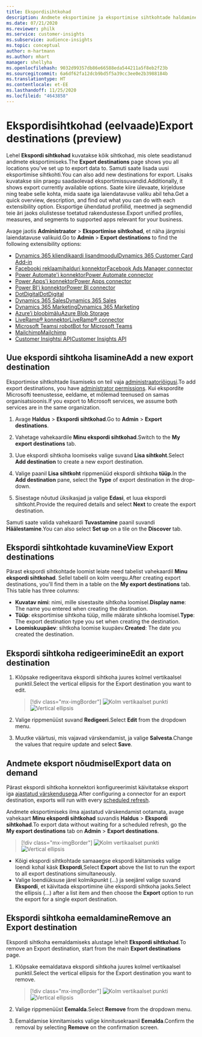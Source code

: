 ```yaml
---
title: Ekspordisihtkohad
description: Andmete eksportimine ja eksportimise sihtkohtade haldamine.
ms.date: 07/21/2020
ms.reviewer: philk
ms.service: customer-insights
ms.subservice: audience-insights
ms.topic: conceptual
author: m-hartmann
ms.author: mhart
manager: shellyha
ms.openlocfilehash: 9032d99357db86e66588eda544211a5f8eb2f23b
ms.sourcegitcommit: 6a6df62fa12dcb9bd5f5a39cc3ee0e2b3988184b
ms.translationtype: HT
ms.contentlocale: et-EE
ms.lasthandoff: 11/25/2020
ms.locfileid: "4643858"
---
```

# <a name="export-destinations-preview"></a><span data-ttu-id="6f4d6-103">Ekspordisihtkohad (eelvaade)</span><span class="sxs-lookup"><span data-stu-id="6f4d6-103">Export destinations (preview)</span></span>

<span data-ttu-id="6f4d6-104">Lehel **Ekspordi sihtkohad** kuvatakse kõik sihtkohad, mis olete seadistanud andmete eksportimiseks.</span><span class="sxs-lookup"><span data-stu-id="6f4d6-104">The **Export destinations** page shows you all locations you've set up to export data to.</span></span> <span data-ttu-id="6f4d6-105">Samuti saate lisada uusi eksportimise sihtkohti.</span><span class="sxs-lookup"><span data-stu-id="6f4d6-105">You can also add new destinations for export.</span></span> <span data-ttu-id="6f4d6-106">Lisaks kuvatakse siin praegu saadaolevad eksportimissuvandid.</span><span class="sxs-lookup"><span data-stu-id="6f4d6-106">Additionally, it shows export currently available options.</span></span> <span data-ttu-id="6f4d6-107">Saate kiire ülevaate, kirjelduse ning teabe selle kohta, mida saate iga laiendatavuse valiku abil teha.</span><span class="sxs-lookup"><span data-stu-id="6f4d6-107">Get a quick overview, description, and find out what you can do with each extensibility option.</span></span> <span data-ttu-id="6f4d6-108">Eksportige ühendatud profiilid, meetmed ja segmendid teie äri jaoks olulistesse toetatud rakendustesse.</span><span class="sxs-lookup"><span data-stu-id="6f4d6-108">Export unified profiles, measures, and segments to supported apps relevant for your business.</span></span>

<span data-ttu-id="6f4d6-109">Avage jaotis **Administraator** > **Eksportimise sihtkohad**, et näha järgmisi laiendatavuse valikuid.</span><span class="sxs-lookup"><span data-stu-id="6f4d6-109">Go to **Admin** > **Export destinations** to find the following extensibility options:</span></span>

- [<span data-ttu-id="6f4d6-110">Dynamics 365 kliendikaardi lisandmoodul</span><span class="sxs-lookup"><span data-stu-id="6f4d6-110">Dynamics 365 Customer Card Add-in</span></span>](customer-card-add-in.md)
- [<span data-ttu-id="6f4d6-111">Facebooki reklaamihalduri konnektor</span><span class="sxs-lookup"><span data-stu-id="6f4d6-111">Facebook Ads Manager connector</span></span>](export-facebook.md)
- [<span data-ttu-id="6f4d6-112">Power Automate'i konnektor</span><span class="sxs-lookup"><span data-stu-id="6f4d6-112">Power Automate connector</span></span>](export-power-automate.md)
- [<span data-ttu-id="6f4d6-113">Power Apps'i konnektor</span><span class="sxs-lookup"><span data-stu-id="6f4d6-113">Power Apps connector</span></span>](export-power-apps.md)
- [<span data-ttu-id="6f4d6-114">Power BI'i konnektor</span><span class="sxs-lookup"><span data-stu-id="6f4d6-114">Power BI connector</span></span>](export-power-bi.md)
- [<span data-ttu-id="6f4d6-115">DotDigital</span><span class="sxs-lookup"><span data-stu-id="6f4d6-115">DotDigital</span></span>](export-dotdigital.md)
- [<span data-ttu-id="6f4d6-116">Dynamics 365 Sales</span><span class="sxs-lookup"><span data-stu-id="6f4d6-116">Dynamics 365 Sales</span></span>](export-dynamics365-sales.md)
- [<span data-ttu-id="6f4d6-117">Dynamics 365 Marketing</span><span class="sxs-lookup"><span data-stu-id="6f4d6-117">Dynamics 365 Marketing</span></span>](export-dynamics365-marketing.md)
- [<span data-ttu-id="6f4d6-118">Azure’i bloobimälu</span><span class="sxs-lookup"><span data-stu-id="6f4d6-118">Azure Blob Storage</span></span>](export-azure-blob-storage.md)
- [<span data-ttu-id="6f4d6-119">LiveRamp&reg; konnektor</span><span class="sxs-lookup"><span data-stu-id="6f4d6-119">LiveRamp&reg; connector</span></span>](export-liveramp.md)
- [<span data-ttu-id="6f4d6-120">Microsoft Teamsi robot</span><span class="sxs-lookup"><span data-stu-id="6f4d6-120">Bot for Microsoft Teams</span></span>](export-teams-bot.md)
- [<span data-ttu-id="6f4d6-121">Mailchimp</span><span class="sxs-lookup"><span data-stu-id="6f4d6-121">Mailchimp</span></span>](export-mailchimp.md)
- [<span data-ttu-id="6f4d6-122">Customer Insightsi API</span><span class="sxs-lookup"><span data-stu-id="6f4d6-122">Customer Insights API</span></span>](apis.md)

## <a name="add-a-new-export-destination"></a><span data-ttu-id="6f4d6-123">Uue ekspordi sihtkoha lisamine</span><span class="sxs-lookup"><span data-stu-id="6f4d6-123">Add a new export destination</span></span>

<span data-ttu-id="6f4d6-124">Eksportimise sihtkohtade lisamiseks on teil vaja [administraatoriõigusi](permissions.md).</span><span class="sxs-lookup"><span data-stu-id="6f4d6-124">To add export destinations, you have [administrator permissions](permissions.md).</span></span> <span data-ttu-id="6f4d6-125">Kui ekspordite Microsofti teenustesse, eeldame, et mõlemad teenused on samas organisatsioonis.</span><span class="sxs-lookup"><span data-stu-id="6f4d6-125">If you export to Microsoft services, we assume both services are in the same organization.</span></span>

1. <span data-ttu-id="6f4d6-126">Avage **Haldus** > **Ekspordi sihtkohad**.</span><span class="sxs-lookup"><span data-stu-id="6f4d6-126">Go to **Admin** > **Export destinations**.</span></span>

1. <span data-ttu-id="6f4d6-127">Vahetage vahekaardile **Minu ekspordi sihtkohad**.</span><span class="sxs-lookup"><span data-stu-id="6f4d6-127">Switch to the **My export destinations** tab.</span></span>

1. <span data-ttu-id="6f4d6-128">Uue ekspordi sihtkoha loomiseks valige suvand **Lisa sihtkoht**.</span><span class="sxs-lookup"><span data-stu-id="6f4d6-128">Select **Add destination** to create a new export destination.</span></span>

1. <span data-ttu-id="6f4d6-129">Valige paanil **Lisa sihtkoht** rippmenüüd ekspordi sihtkoha **tüüp**.</span><span class="sxs-lookup"><span data-stu-id="6f4d6-129">In the **Add destination** pane, select the **Type** of export destination in the drop-down.</span></span>

1. <span data-ttu-id="6f4d6-130">Sisestage nõutud üksikasjad ja valige **Edasi**, et luua ekspordi sihtkoht.</span><span class="sxs-lookup"><span data-stu-id="6f4d6-130">Provide the required details and select **Next** to create the export destination.</span></span>

<span data-ttu-id="6f4d6-131">Samuti saate valida vahekaardi **Tuvastamine** paanil suvandi **Häälestamine**.</span><span class="sxs-lookup"><span data-stu-id="6f4d6-131">You can also select **Set up** on a tile on the **Discover** tab.</span></span>

## <a name="view-export-destinations"></a><span data-ttu-id="6f4d6-132">Ekspordi sihtkohtade kuvamine</span><span class="sxs-lookup"><span data-stu-id="6f4d6-132">View Export destinations</span></span>

<span data-ttu-id="6f4d6-133">Pärast ekspordi sihtkohtade loomist leiate need tabelist vahekaardil **Minu ekspordi sihtkohad**. Sellel tabelil on kolm veergu.</span><span class="sxs-lookup"><span data-stu-id="6f4d6-133">After creating export destinations, you'll find them in a table on the **My export destinations** tab. This table has three columns:</span></span>

- <span data-ttu-id="6f4d6-134">**Kuvatav nimi**: nimi, mille sisestasite sihtkoha loomisel.</span><span class="sxs-lookup"><span data-stu-id="6f4d6-134">**Display name**: The name you entered when creating the destination.</span></span>
- <span data-ttu-id="6f4d6-135">**Tüüp**: eksportimise sihtkoha tüüp, mille määrate sihtkoha loomisel.</span><span class="sxs-lookup"><span data-stu-id="6f4d6-135">**Type**: The export destination type you set when creating the destination.</span></span>
- <span data-ttu-id="6f4d6-136">**Loomiskuupäev**: sihtkoha loomise kuupäev.</span><span class="sxs-lookup"><span data-stu-id="6f4d6-136">**Created**: The date you created the destination.</span></span>

## <a name="edit-an-export-destination"></a><span data-ttu-id="6f4d6-137">Ekspordi sihtkoha redigeerimine</span><span class="sxs-lookup"><span data-stu-id="6f4d6-137">Edit an export destination</span></span>

1. <span data-ttu-id="6f4d6-138">Klõpsake redigeeritava ekspordi sihtkoha juures kolmel vertikaalsel punktil.</span><span class="sxs-lookup"><span data-stu-id="6f4d6-138">Select the vertical ellipsis for the Export destination you want to edit.</span></span>

   > [!div class="mx-imgBorder"]
   > <span data-ttu-id="6f4d6-139">![Kolm vertikaalset punkti](media/export-destinations-page-ellipsis.png "Kolm vertikaalset punkti")</span><span class="sxs-lookup"><span data-stu-id="6f4d6-139">![Vertical ellipsis](media/export-destinations-page-ellipsis.png "Vertical ellipsis")</span></span>

1. <span data-ttu-id="6f4d6-140">Valige rippmenüüst suvand **Redigeeri**.</span><span class="sxs-lookup"><span data-stu-id="6f4d6-140">Select **Edit** from the dropdown menu.</span></span>

1. <span data-ttu-id="6f4d6-141">Muutke väärtusi, mis vajavad värskendamist, ja valige **Salvesta**.</span><span class="sxs-lookup"><span data-stu-id="6f4d6-141">Change the values that require update and select **Save**.</span></span>

## <a name="export-data-on-demand"></a><span data-ttu-id="6f4d6-142">Andmete eksport nõudmisel</span><span class="sxs-lookup"><span data-stu-id="6f4d6-142">Export data on demand</span></span>

<span data-ttu-id="6f4d6-143">Pärast ekspordi sihtkoha konnektori konfigureerimist käivitatakse eksport iga [ajastatud värskendusega](system.md#schedule-tab).</span><span class="sxs-lookup"><span data-stu-id="6f4d6-143">After configuring a connector for an export destination, exports will run with every [scheduled refresh](system.md#schedule-tab).</span></span>

<span data-ttu-id="6f4d6-144">Andmete eksportimiseks ilma ajastatud värskendamist ootamata, avage vahekaart **Minu ekspordi sihtkohad** suvandis **Haldus** > **Ekspordi sihtkohad**.</span><span class="sxs-lookup"><span data-stu-id="6f4d6-144">To export data without waiting for a scheduled refresh, go the **My export destinations** tab on **Admin** > **Export destinations**.</span></span>

> [!div class="mx-imgBorder"]
> <span data-ttu-id="6f4d6-145">![Kolm vertikaalset punkti](media/export-destinations-page-ellipsis.png "Kolm vertikaalset punkti")</span><span class="sxs-lookup"><span data-stu-id="6f4d6-145">![Vertical ellipsis](media/export-destinations-page-ellipsis.png "Vertical ellipsis")</span></span>

- <span data-ttu-id="6f4d6-146">Kõigi ekspordi sihtkohtade samaaegse ekspordi käitamiseks valige loendi kohal käsk **Ekspordi**,</span><span class="sxs-lookup"><span data-stu-id="6f4d6-146">Select **Export** above the list to run the export to all export destinations simultaneously.</span></span>
- <span data-ttu-id="6f4d6-147">Valige loendiüksuse järel kolmikpunkt (...) ja seejärel valige suvand **Ekspordi**, et käivitada eksportimine ühe ekspordi sihtkoha jaoks.</span><span class="sxs-lookup"><span data-stu-id="6f4d6-147">Select the ellipsis (...) after a list item and then choose the **Export** option to run the export for a single export destination.</span></span>

## <a name="remove-an-export-destination"></a><span data-ttu-id="6f4d6-148">Ekspordi sihtkoha eemaldamine</span><span class="sxs-lookup"><span data-stu-id="6f4d6-148">Remove an Export destination</span></span>

<span data-ttu-id="6f4d6-149">Ekspordi sihtkoha eemaldamiseks alustage lehelt **Ekspordi sihtkohad**.</span><span class="sxs-lookup"><span data-stu-id="6f4d6-149">To remove an Export destination, start from the main **Export destinations** page.</span></span>

1. <span data-ttu-id="6f4d6-150">Klõpsake eemaldatava ekspordi sihtkoha juures kolmel vertikaalsel punktil.</span><span class="sxs-lookup"><span data-stu-id="6f4d6-150">Select the vertical ellipsis for the Export destination you want to remove.</span></span>

   > [!div class="mx-imgBorder"]
   > <span data-ttu-id="6f4d6-151">![Kolm vertikaalset punkti](media/export-destinations-page-ellipsis.png "Kolm vertikaalset punkti")</span><span class="sxs-lookup"><span data-stu-id="6f4d6-151">![Vertical ellipsis](media/export-destinations-page-ellipsis.png "Vertical ellipsis")</span></span>

2. <span data-ttu-id="6f4d6-152">Valige rippmenüüst **Eemalda**.</span><span class="sxs-lookup"><span data-stu-id="6f4d6-152">Select **Remove** from the dropdown menu.</span></span>

3. <span data-ttu-id="6f4d6-153">Eemaldamise kinnitamiseks valige kinnitusekraanil **Eemalda**.</span><span class="sxs-lookup"><span data-stu-id="6f4d6-153">Confirm the removal by selecting **Remove** on the confirmation screen.</span></span>
